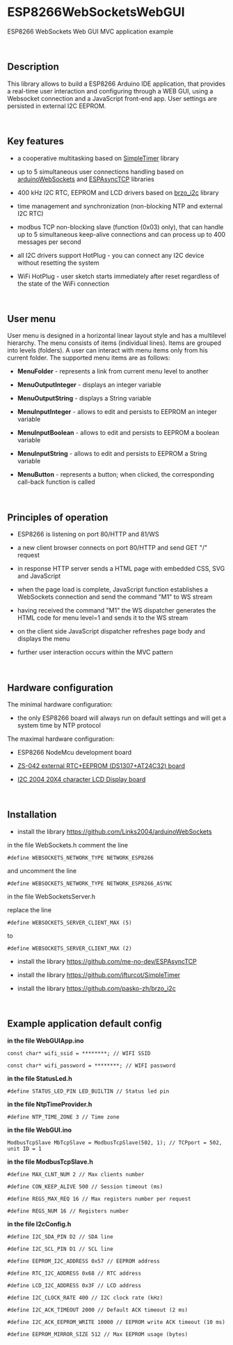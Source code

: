 ESP8266WebSocketsWebGUI
=======================

ESP8266 WebSockets Web GUI MVC application example

 

Description
-----------

This library allows to build a ESP8266 Arduino IDE application, that provides a
real-time user interaction and configuring through a WEB GUI, using a Websocket
connection and a JavaScript front-end app. User settings are persisted in
external I2C EEPROM.

 

Key features
------------

-   a cooperative multitasking based on
    [SimpleTimer](https://github.com/jfturcot/SimpleTimer) library

-   up to 5 simultaneous user connections handling based on
    [arduinoWebSockets](https://github.com/Links2004/arduinoWebSockets) and
    [ESPAsyncTCP](https://github.com/me-no-dev/ESPAsyncTCP) libraries

-   400 kHz I2C RTC, EEPROM and LCD drivers based on
    [brzo_i2c](https://github.com/pasko-zh/brzo_i2c) library

-   time management and synchronization (non-blocking NTP and external I2C RTC)

-   modbus TCP non-blocking slave (function (0x03) only), that can handle up to
    5 simultaneous keep-alive connections and can process up to 400 messages per
    second

-   all I2C drivers support HotPlug - you can connect any I2C device without
    resetting the system

-   WiFi HotPlug - user sketch starts immediately after reset regardless of the
    state of the WiFi connection

 

User menu
---------

User menu is designed in a horizontal linear layout style and has a multilevel
hierarchy. The menu consists of items (individual lines). Items are grouped into
levels (folders). А user can interact with menu items only from his current
folder. The supported menu items are as follows:

-   **MenuFolder** - represents a link from current menu level to another

-   **MenuOutputInteger** - displays an integer variable

-   **MenuOutputString** - displays a String variable

-   **MenuInputInteger** - allows to edit and persists to EEPROM an integer
    variable

-   **MenuInputBoolean** - allows to edit and persists to EEPROM a boolean
    variable

-   **MenuInputString** - allows to edit and persists to EEPROM a String
    variable

-   **MenuButton** - represents a button; when clicked, the corresponding
    call-back function is called

 

Principles of operation
-----------------------

-   ESP8266 is listening on port 80/HTTP and 81/WS

-   a new client browser connects on port 80/HTTP and send GET "/" request

-   in response HTTP server sends a HTML page with embedded CSS, SVG and
    JavaScript

-   when the page load is complete, JavaScript function establishes a WebSockets
    connection and send the command "M1" to WS stream

-   having received the command "M1" the WS dispatcher generates the HTML code
    for menu level=1 and sends it to the WS stream

-   on the client side JavaScript dispatcher refreshes page body and displays
    the menu

-   further user interaction occurs within the MVC pattern

 

Hardware configuration
----------------------

The minimal hardware configuration:

-   the only ESP8266 board will always run on default settings and will get a
    system time by NTP protocol

The maximal hardware configuration:

-   ESP8266 NodeMcu development board

-   [ZS-042 external RTC+EEPROM (DS1307+AT24C32)
    board](https://ru.aliexpress.com/item/DS3231-AT24C32-IIC-High-Precision-RTC-Module-Clock-Timer-Memory-Module/32666603579.html)

-   [I2C 2004 20X4 character LCD Display
    board](https://ru.aliexpress.com/item/IIC-I2C-TWI-SP-Interface2004-20x4/32675169557.html)

 

Installation
------------

-   install the library https://github.com/Links2004/arduinoWebSockets

in the file WebSockets.h comment the line

~~~~~~~~~~~~~~~~~~~~~~~~~~~~~~~~~~~~~~~~~~~~~~~~~~~~~~~~~~~~~~~~~~~~~~~~~~~~~~~~
#define WEBSOCKETS_NETWORK_TYPE NETWORK_ESP8266
~~~~~~~~~~~~~~~~~~~~~~~~~~~~~~~~~~~~~~~~~~~~~~~~~~~~~~~~~~~~~~~~~~~~~~~~~~~~~~~~

and uncomment the line

~~~~~~~~~~~~~~~~~~~~~~~~~~~~~~~~~~~~~~~~~~~~~~~~~~~~~~~~~~~~~~~~~~~~~~~~~~~~~~~~
#define WEBSOCKETS_NETWORK_TYPE NETWORK_ESP8266_ASYNC
~~~~~~~~~~~~~~~~~~~~~~~~~~~~~~~~~~~~~~~~~~~~~~~~~~~~~~~~~~~~~~~~~~~~~~~~~~~~~~~~

in the file WebSocketsServer.h

replace the line

~~~~~~~~~~~~~~~~~~~~~~~~~~~~~~~~~~~~~~~~~~~~~~~~~~~~~~~~~~~~~~~~~~~~~~~~~~~~~~~~
#define WEBSOCKETS_SERVER_CLIENT_MAX (5)
~~~~~~~~~~~~~~~~~~~~~~~~~~~~~~~~~~~~~~~~~~~~~~~~~~~~~~~~~~~~~~~~~~~~~~~~~~~~~~~~

to

~~~~~~~~~~~~~~~~~~~~~~~~~~~~~~~~~~~~~~~~~~~~~~~~~~~~~~~~~~~~~~~~~~~~~~~~~~~~~~~~
#define WEBSOCKETS_SERVER_CLIENT_MAX (2)
~~~~~~~~~~~~~~~~~~~~~~~~~~~~~~~~~~~~~~~~~~~~~~~~~~~~~~~~~~~~~~~~~~~~~~~~~~~~~~~~

-   install the library https://github.com/me-no-dev/ESPAsyncTCP

-   install the library https://github.com/jfturcot/SimpleTimer

-   install the library https://github.com/pasko-zh/brzo_i2c

 

Example application default config
----------------------------------

**in the file WebGUIApp.ino**

~~~~~~~~~~~~~~~~~~~~~~~~~~~~~~~~~~~~~~~~~~~~~~~~~~~~~~~~~~~~~~~~~~~~~~~~~~~~~~~~
const char* wifi_ssid = ********; // WIFI SSID
~~~~~~~~~~~~~~~~~~~~~~~~~~~~~~~~~~~~~~~~~~~~~~~~~~~~~~~~~~~~~~~~~~~~~~~~~~~~~~~~

~~~~~~~~~~~~~~~~~~~~~~~~~~~~~~~~~~~~~~~~~~~~~~~~~~~~~~~~~~~~~~~~~~~~~~~~~~~~~~~~
const char* wifi_password = ********; // WIFI password
~~~~~~~~~~~~~~~~~~~~~~~~~~~~~~~~~~~~~~~~~~~~~~~~~~~~~~~~~~~~~~~~~~~~~~~~~~~~~~~~

**in the file StatusLed.h**

~~~~~~~~~~~~~~~~~~~~~~~~~~~~~~~~~~~~~~~~~~~~~~~~~~~~~~~~~~~~~~~~~~~~~~~~~~~~~~~~
#define STATUS_LED_PIN LED_BUILTIN // Status led pin
~~~~~~~~~~~~~~~~~~~~~~~~~~~~~~~~~~~~~~~~~~~~~~~~~~~~~~~~~~~~~~~~~~~~~~~~~~~~~~~~

**in the file NtpTimeProvider.h**

~~~~~~~~~~~~~~~~~~~~~~~~~~~~~~~~~~~~~~~~~~~~~~~~~~~~~~~~~~~~~~~~~~~~~~~~~~~~~~~~
#define NTP_TIME_ZONE 3 // Time zone
~~~~~~~~~~~~~~~~~~~~~~~~~~~~~~~~~~~~~~~~~~~~~~~~~~~~~~~~~~~~~~~~~~~~~~~~~~~~~~~~

**in the file WebGUI.ino**

~~~~~~~~~~~~~~~~~~~~~~~~~~~~~~~~~~~~~~~~~~~~~~~~~~~~~~~~~~~~~~~~~~~~~~~~~~~~~~~~
ModbusTcpSlave MbTcpSlave = ModbusTcpSlave(502, 1); // TCPport = 502, unit ID = 1
~~~~~~~~~~~~~~~~~~~~~~~~~~~~~~~~~~~~~~~~~~~~~~~~~~~~~~~~~~~~~~~~~~~~~~~~~~~~~~~~

**in the file ModbusTcpSlave.h**

~~~~~~~~~~~~~~~~~~~~~~~~~~~~~~~~~~~~~~~~~~~~~~~~~~~~~~~~~~~~~~~~~~~~~~~~~~~~~~~~
#define MAX_CLNT_NUM 2 // Max clients number
~~~~~~~~~~~~~~~~~~~~~~~~~~~~~~~~~~~~~~~~~~~~~~~~~~~~~~~~~~~~~~~~~~~~~~~~~~~~~~~~

~~~~~~~~~~~~~~~~~~~~~~~~~~~~~~~~~~~~~~~~~~~~~~~~~~~~~~~~~~~~~~~~~~~~~~~~~~~~~~~~
#define CON_KEEP_ALIVE 500 // Session timeout (ms)
~~~~~~~~~~~~~~~~~~~~~~~~~~~~~~~~~~~~~~~~~~~~~~~~~~~~~~~~~~~~~~~~~~~~~~~~~~~~~~~~

~~~~~~~~~~~~~~~~~~~~~~~~~~~~~~~~~~~~~~~~~~~~~~~~~~~~~~~~~~~~~~~~~~~~~~~~~~~~~~~~
#define REGS_MAX_REQ 16 // Max registers number per request
~~~~~~~~~~~~~~~~~~~~~~~~~~~~~~~~~~~~~~~~~~~~~~~~~~~~~~~~~~~~~~~~~~~~~~~~~~~~~~~~

~~~~~~~~~~~~~~~~~~~~~~~~~~~~~~~~~~~~~~~~~~~~~~~~~~~~~~~~~~~~~~~~~~~~~~~~~~~~~~~~
#define REGS_NUM 16 // Registers number
~~~~~~~~~~~~~~~~~~~~~~~~~~~~~~~~~~~~~~~~~~~~~~~~~~~~~~~~~~~~~~~~~~~~~~~~~~~~~~~~

**in the file I2cConfig.h**

~~~~~~~~~~~~~~~~~~~~~~~~~~~~~~~~~~~~~~~~~~~~~~~~~~~~~~~~~~~~~~~~~~~~~~~~~~~~~~~~
#define I2C_SDA_PIN D2 // SDA line
~~~~~~~~~~~~~~~~~~~~~~~~~~~~~~~~~~~~~~~~~~~~~~~~~~~~~~~~~~~~~~~~~~~~~~~~~~~~~~~~

~~~~~~~~~~~~~~~~~~~~~~~~~~~~~~~~~~~~~~~~~~~~~~~~~~~~~~~~~~~~~~~~~~~~~~~~~~~~~~~~
#define I2C_SCL_PIN D1 // SCL line
~~~~~~~~~~~~~~~~~~~~~~~~~~~~~~~~~~~~~~~~~~~~~~~~~~~~~~~~~~~~~~~~~~~~~~~~~~~~~~~~

~~~~~~~~~~~~~~~~~~~~~~~~~~~~~~~~~~~~~~~~~~~~~~~~~~~~~~~~~~~~~~~~~~~~~~~~~~~~~~~~
#define EEPROM_I2C_ADDRESS 0x57 // EEPROM address
~~~~~~~~~~~~~~~~~~~~~~~~~~~~~~~~~~~~~~~~~~~~~~~~~~~~~~~~~~~~~~~~~~~~~~~~~~~~~~~~

~~~~~~~~~~~~~~~~~~~~~~~~~~~~~~~~~~~~~~~~~~~~~~~~~~~~~~~~~~~~~~~~~~~~~~~~~~~~~~~~
#define RTC_I2C_ADDRESS 0x68 // RTC address
~~~~~~~~~~~~~~~~~~~~~~~~~~~~~~~~~~~~~~~~~~~~~~~~~~~~~~~~~~~~~~~~~~~~~~~~~~~~~~~~

~~~~~~~~~~~~~~~~~~~~~~~~~~~~~~~~~~~~~~~~~~~~~~~~~~~~~~~~~~~~~~~~~~~~~~~~~~~~~~~~
#define LCD_I2C_ADDRESS 0x3F // LCD address
~~~~~~~~~~~~~~~~~~~~~~~~~~~~~~~~~~~~~~~~~~~~~~~~~~~~~~~~~~~~~~~~~~~~~~~~~~~~~~~~

~~~~~~~~~~~~~~~~~~~~~~~~~~~~~~~~~~~~~~~~~~~~~~~~~~~~~~~~~~~~~~~~~~~~~~~~~~~~~~~~
#define I2C_CLOCK_RATE 400 // I2C clock rate (kHz)
~~~~~~~~~~~~~~~~~~~~~~~~~~~~~~~~~~~~~~~~~~~~~~~~~~~~~~~~~~~~~~~~~~~~~~~~~~~~~~~~

~~~~~~~~~~~~~~~~~~~~~~~~~~~~~~~~~~~~~~~~~~~~~~~~~~~~~~~~~~~~~~~~~~~~~~~~~~~~~~~~
#define I2C_ACK_TIMEOUT 2000 // Default ACK timeout (2 ms)
~~~~~~~~~~~~~~~~~~~~~~~~~~~~~~~~~~~~~~~~~~~~~~~~~~~~~~~~~~~~~~~~~~~~~~~~~~~~~~~~

~~~~~~~~~~~~~~~~~~~~~~~~~~~~~~~~~~~~~~~~~~~~~~~~~~~~~~~~~~~~~~~~~~~~~~~~~~~~~~~~
#define I2C_ACK_EEPROM_WRITE 10000 // EEPROM write ACK timeout (10 ms)
~~~~~~~~~~~~~~~~~~~~~~~~~~~~~~~~~~~~~~~~~~~~~~~~~~~~~~~~~~~~~~~~~~~~~~~~~~~~~~~~

~~~~~~~~~~~~~~~~~~~~~~~~~~~~~~~~~~~~~~~~~~~~~~~~~~~~~~~~~~~~~~~~~~~~~~~~~~~~~~~~
#define EEPROM_MIRROR_SIZE 512 // Max EEPROM usage (bytes)
~~~~~~~~~~~~~~~~~~~~~~~~~~~~~~~~~~~~~~~~~~~~~~~~~~~~~~~~~~~~~~~~~~~~~~~~~~~~~~~~
